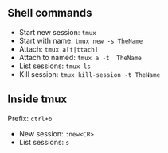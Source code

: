 ## Shell commands

 - Start new session: `tmux`
 - Start with name: `tmux new -s TheName`
 - Attach: `tmux a[t|ttach]`
 - Attach to named: `tmux a -t  TheName`
 - List sessions: `tmux ls`
 - Kill session: `tmux kill-session -t TheName`

## Inside tmux

Prefix: `ctrl+b`

 - New session: `:new<CR>`
 - List sessions: `s`
